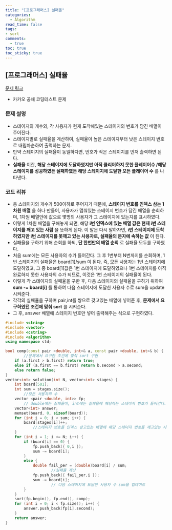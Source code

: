 ```yaml
---
title: "[프로그래머스] 실패율"
categories:
  - Algorithm
read_time: false
tags:
- sort
comments:
  - true
toc: true
toc_sticky: true
---
```

## [프로그래머스] 실패율

[문제 링크](https://programmers.co.kr/learn/courses/30/lessons/42889)

* 카카오 공채 코딩테스트 문제

### 문제 설명
* 스테이지의 개수와, 각 사용자가 현재 도착해있는 스테이지의 번호가 담긴 배열이 주어진다.
* 스테이지별로 실패율을 계산하여, 실패율이 높은 스테이지부터 낮은 스테이지 번호로 내림차순하여 출력하는 문제.
* 만약 스테이지의 실패율이 동일하다면, 번호가 작은 스테이지를 먼저 출력하면 된다.
* __실패율__ 이란, __해당 스테이지에 도달하였지만 아직 클리어하지 못한 플레이어수 /해당 스테이지를 성공하였든 실패하였든 해당 스테이지에 도달한 모든 플레이어 수__ 를 나타낸다.

### 코드 리뷰
* 총 스테이지의 개수가 500이하로 주어지기 때문에, __스테이지 번호를 인덱스 삼는 1차원 배열__ 을 하나 만들어, 사용자가 멈춰있는 스테이지 번호가 담긴 배열을 순회하며, 1차원 배열안에 값으로 몇명의 사용자가 그 스테이지에 있는지를 표시하였다.
* 이렇게 1차원 배열을 구해놓게 되면, 해당 __i번 인덱스에 있는 배열 값은 현재 i번 스테이지를 깨고 있는 사람__ 을 뜻하게 된다. 이 말은 다시 말하자면, __i번 스테이지에 도착하였지만 i번 스테이지를 못깨고 있는 사용자로, 실패율의 분자에 속하는 값__ 이 된다.
* 실패율을 구하기 위해 순회를 하되, __단 한번만의 배열 순회__ 로 실패율 모두를 구하였다.
* 처음 sum에는 모든 사용자의 수가 들어간다. 그 후 1번부터 N번까지를 순회하며, 1번 스테이지의 실패율은 board[1]/sum 이 된다. 즉, 모든 사용자는 1번 스테이지에 도달하였고, 그 중 board[1]값은 1번 스테이지에 도달하였으나 1번 스테이지를 아직 완료하지 못한 사용자의 수가 되므로, 이것은 1번 스테이지의 실패율이 된다.
* 이렇게 각 스테이지의 실패율을 구한 후, 다음 스테이지의 실패율을 구하기 위하여 __sum -= board[i]__ 를 통하여 다음 스테이지에 도달한 사용자 수로 sum을 update 시켜준다.
* 각각의 실패율을 구하며 pair,int를 쌍으로 갖고있는 배열에 넣어준 후, __문제에서 요구하였던 조건에 맞춰 sort__ 를 시켜준다.
* 그 후, answer 배열에 스테이지 번호만 넣어 출력해주는 식으로 구현하였다.

```cpp
#include <string>
#include <vector>
#include <cstring>
#include <algorithm>
using namespace std;

bool comp(const pair <double, int>& a, const pair <double, int>& b) { 
    	//문제에서 요구한 조건에 맞춰 sort 구현
	if (a.first > b.first) return true;
	else if (a.first == b.first) return b.second > a.second;
	else return false;
}
vector<int> solution(int N, vector<int> stages) {
	int board[501];
	int sum = stages.size(); 
    	//모든 사용자의 수
	vector <pair <double, int>> fp; 
    	// double에는 실패율이, int에는 실패율에 해당하는 스테이지 번호가 들어간다.
	vector<int> answer;
	memset(board, 0, sizeof(board));
	for (int i = 0; i < sum; i++) {
		board[stages[i]]++; 
        	//스테이지 번호를 인덱스 삼고있는 배열에 해당 스테이지 번호를 깨고있는 사용자 수를 넣어준다.
	}
	for (int i = 1; i <= N; i++) {
		if (board[i] == 0) {
			fp.push_back({ 0,i });
			sum -= board[i];
		}
		else {
			double fail_per = (double)board[i] / sum; 
            		//실패율 계산
			fp.push_back({ fail_per,i });
			sum -= board[i]; 
            		// 다음 스테이지에 도달한 사용자 수 sum을 업데이트
		}
	}
	sort(fp.begin(), fp.end(), comp);
	for (int i = 0; i < fp.size(); i++) {
		answer.push_back(fp[i].second);
	}
	return answer;
}
```
